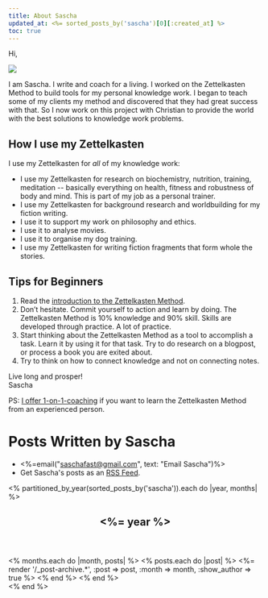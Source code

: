 ```yaml
---
title: About Sascha
updated_at: <%= sorted_posts_by('sascha')[0][:created_at] %>
toc: true
---
```


<p>Hi,</p>
<img src="/authors/sascha/sascha-leini-profile.jpg" class="author-profile-picture">
<p>I am Sascha. I write and coach for a living. I worked on the Zettelkasten Method to build tools for my personal knowledge work. I began to teach some of my clients my method and discovered that they had great success with that. So I now work on this project with Christian to provide the world with the best solutions to knowledge work problems.</p>

## How I use my Zettelkasten

I use my Zettelkasten for *all* of my knowledge work:

- I use my Zettelkasten for research on biochemistry, nutrition, training, meditation -- basically everything on health, fitness and robustness of body and mind. This is part of my job as a personal trainer.
- I use my Zettelkasten for background research and worldbuilding for my fiction writing.
- I use it to support my work on philosophy and ethics.
- I use it to analyse movies.
- I use it to organise my dog training.
- I use my Zettelkasten for writing fiction fragments that form whole the stories.

## Tips for Beginners

1. Read the [introduction to the Zettelkasten Method](https://zettelkasten.de/introduction).
2. Don’t hesitate. Commit yourself to action and learn by doing. The Zettelkasten Method is 10% knowledge and 90% skill. Skills are developed through practice. A lot of practice.
3. Start thinking about the Zettelkasten Method as a tool to accomplish a task. Learn it by using it for that task. Try to do research on a blogpost, or process a book you are exited about.
4. Try to think on how to connect knowledge and not on connecting notes.

Live long and prosper!<br>
Sascha

PS: [I offer 1-on-1-coaching](https://zettelkasten.de/coaching) if you want to learn the Zettelkasten Method from an experienced person.

# Posts Written by Sascha

- <%=email("saschafast@gmail.com", text: "Email Sascha")%>
- Get Sascha's posts as an [RSS Feed](/authors/sascha/feed.atom).

<% partitioned_by_year(sorted_posts_by('sascha')).each do |year, months| %>
<section class="posts_group inset-box">
  <header>
    <h2 id="year-<%= year %>"><%= year %></h2>
  </header>
  <div class="allposts posts_list">
    <% months.each do |month, posts| %>
      <% posts.each do |post| %>
        <%= render '/_post-archive.*', :post => post, :month => month, :show_author => true %>
      <% end %>
    <% end %>
  </div>
</section>
<% end %>
